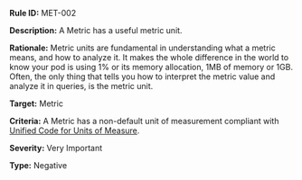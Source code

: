 **Rule ID:** MET-002

**Description:** A Metric has a useful metric unit.

**Rationale:** Metric units are fundamental in understanding what a metric means, and how to analyze it. It makes the whole difference in the world to know your pod is using 1% or its memory allocation, 1MB of memory or 1GB. Often, the only thing that tells you how to interpret the metric value and analyze it in queries, is the metric unit.

**Target:** Metric

**Criteria:** A Metric has a non-default unit of measurement compliant with [Unified Code for Units of Measure](http://unitsofmeasure.org/).

**Severity:** Very Important

**Type:** Negative  